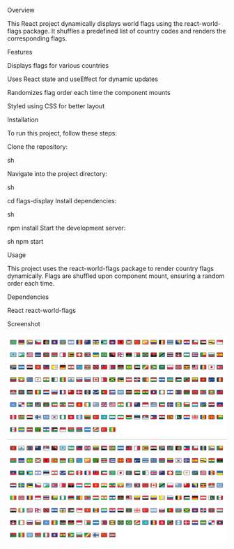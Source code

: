 Overview

This React project dynamically displays world flags using the react-world-flags package. It shuffles a predefined list of country codes and renders the corresponding flags.


Features

Displays flags for various countries

Uses React state and useEffect for dynamic updates

Randomizes flag order each time the component mounts

Styled using CSS for better layout


Installation

To run this project, follow these steps:


Clone the repository:


sh

<!-- git clone https://github.com/your-repo/flags-display.git -->
Navigate into the project directory:

sh

cd flags-display
Install dependencies:


sh

npm install
Start the development server:


sh
npm start


Usage

This project uses the react-world-flags package to render country flags dynamically. Flags are shuffled upon component mount, ensuring a random order each time.

Dependencies

React
react-world-flags

Screenshot

![Screenshot 1](./src/assets/screenshot.png)
![Screenshot 2](./src/assets/screenshot2.png)